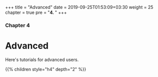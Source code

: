 +++
title = "Advanced"
date = 2019-09-25T01:53:09+03:30
weight = 25
chapter = true
pre = "<b>4. </b>"
+++
### Chapter 4
# Advanced
Here's tutorials for advanced users.

{{% children style="h4" depth="2" %}}